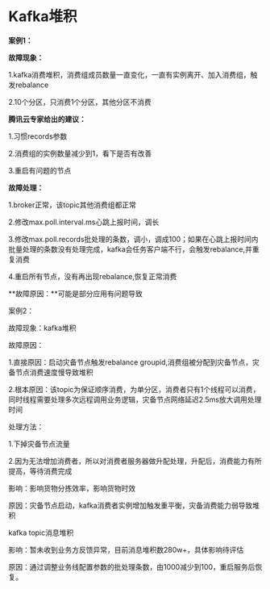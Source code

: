 # Kafka堆积

**案例1：**

**故障现象：**

1.kafka消费堆积，消费组成员数量一直变化，一直有实例离开、加入消费组，触发rebalance

2.10个分区，只消费1个分区，其他分区不消费

**腾讯云专家给出的建议：**

1.习惯records参数

2.消费组的实例数量减少到1，看下是否有改善

3.重启有问题的节点

**故障处理：**

1.broker正常，该topic其他消费组都正常

2.修改max.poll.interval.ms心跳上报时间，调长

3.修改max.poll.records批处理的条数，调小，调成100；如果在心跳上报时间内批量处理的条数没有处理完成，kafka会任务客户端不行，会触发rebalance,并重复消费

4.重启所有节点，没有再出现rebalance,恢复正常消费

**故障原因：**可能是部分应用有问题导致



案例2：

故障现象：kafka堆积

故障原因：

1.直接原因：启动灾备节点触发rebalance groupid,消费组被分配到灾备节点，灾备节点消费速度慢导致堆积

2.根本原因：该topic为保证顺序消费，为单分区，消费者只有1个线程可以消费，同时线程需要处理多次远程调用业务逻辑，灾备节点网络延迟2.5ms放大调用处理时间

处理方法：

1.下掉灾备节点流量

2.因为无法增加消费者，所以对消费者服务器做升配处理，升配后，消费能力有所提高，等待消费完成

影响：影响货物分拣效率，影响货物时效

原因：灾备节点启动，kafka消费者实例增加触发重平衡，灾备消费能力弱导致堆积



kafka topic消息堆积

影响：暂未收到业务方反馈异常，目前消息堆积数280w+，具体影响待评估

原因：通过调整业务线配置参数的批处理条数，由1000减少到100，重启服务后恢复。

